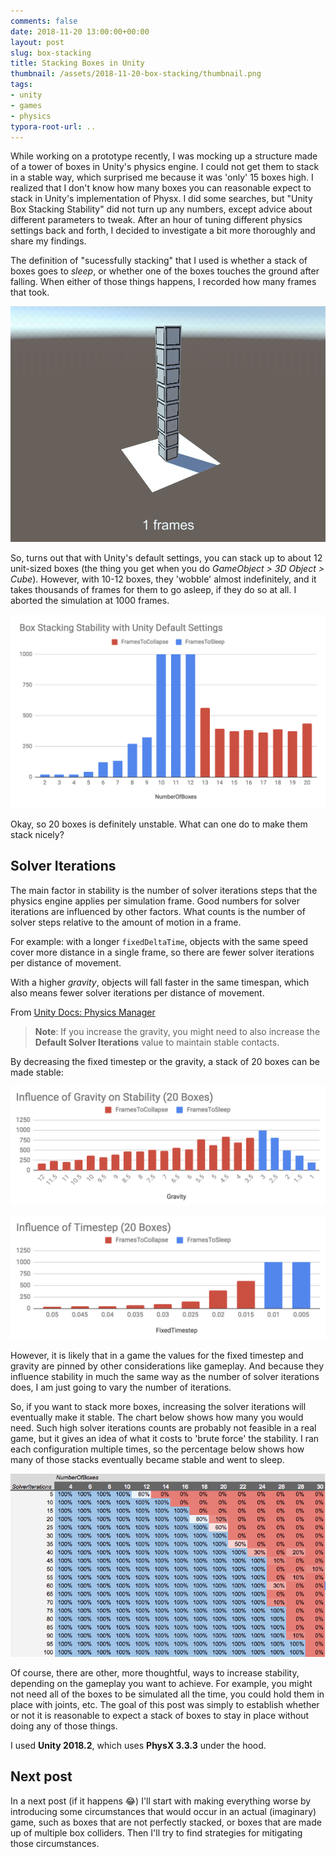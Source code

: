 ```yaml
---
comments: false
date: 2018-11-20 13:00:00+00:00
layout: post
slug: box-stacking
title: Stacking Boxes in Unity
thumbnail: /assets/2018-11-20-box-stacking/thumbnail.png
tags:
- unity
- games
- physics
typora-root-url: ..
---
```




While working on a prototype recently, I was mocking up a structure made of a tower of boxes in Unity's physics engine. I could not get them to stack in a stable way, which surprised me because it was 'only' 15 boxes high. I realized that I don't know how many boxes you can reasonable expect to stack in Unity's implementation of Physx. I did some searches, but "Unity Box Stacking Stability" did not turn up any numbers, except advice about different parameters to tweak. After an hour of tuning different physics settings back and forth, I decided to investigate a bit more thoroughly and share my findings.

The definition of "sucessfully stacking" that I used is whether a stack of boxes goes to *sleep*, or whether one of the boxes touches the ground after falling. When either of those things happens, I recorded how many frames that took. 



![animation-basic](/assets/2018-11-20-box-stacking/animation-basic.gif)



So, turns out that with Unity's default settings, you can stack up to about 12 unit-sized boxes (the thing you get when you do _GameObject > 3D Object > Cube_). However, with 10-12 boxes, they 'wobble' almost indefinitely, and it takes thousands of frames for them to go asleep, if they do so at all. I aborted the simulation at 1000 frames.

![chart](/assets/2018-11-20-box-stacking/unity-out-of-the-box.png)

Okay, so 20 boxes is definitely unstable. What can one do to make them stack nicely?

## Solver Iterations

The main factor in stability is the number of solver iterations steps that the physics engine applies per simulation frame. Good numbers for solver iterations are influenced by other factors. What counts is the number of solver steps relative to the amount of motion in a frame.

For example: with a longer `fixedDeltaTime`, objects with the same speed cover more distance in a single frame, so there are fewer solver iterations per distance of movement.

With a higher _gravity_, objects will fall faster in the same timespan, which also means fewer solver iterations per distance of movement.

From [Unity Docs: Physics Manager](https://docs.unity3d.com/Manual/class-PhysicsManager.html)

> **Note**: If you increase the gravity, you might need to also increase the **Default Solver Iterations** value to maintain stable contacts.

By decreasing the fixed timestep or the gravity, a stack of 20 boxes can be made stable:

![gravity](/assets/2018-11-20-box-stacking/gravity.png)

![timestep](/assets/2018-11-20-box-stacking/timestep.png)



However, it is likely that in a game the values for the fixed timestep and gravity are pinned by other considerations like gameplay. And because they influence stability in much the same way as the number of solver iterations does, I am just going to vary the number of iterations.

So, if you want to stack more boxes, increasing the solver iterations will eventually make it stable. The chart below shows how many you would need. Such high solver iterations counts are probably not feasible in a real game, but it gives an idea of what it costs to 'brute force' the stability. I ran each configuration multiple times, so the percentage below shows how many of those stacks eventually became stable and went to sleep.

![boxes-versus-solver-iterations](/assets/2018-11-20-box-stacking/boxes-versus-solver-iterations.png)



Of course, there are other, more thoughtful, ways to increase stability, depending on the gameplay you want to achieve. For example, you might not need all of the boxes to be simulated all the time, you could hold them in place with joints, etc. The goal of this post was simply to establish whether or not it is reasonable to expect a stack of boxes to stay in place without doing any of those things.

I used **Unity 2018.2**, which uses **PhysX 3.3.3** under the hood.

## Next post

In a next post (if it happens 😂) I'll start with making everything worse by introducing some circumstances that would occur in an actual (imaginary) game, such as boxes that are not perfectly stacked, or boxes that are made up of multiple box colliders. Then I'll try to find strategies for mitigating those circumstances.

